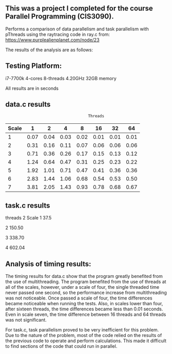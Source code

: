 ## This was a project I completed for the course Parallel Programming (CIS3090). 

Performs a comparison of data parallelism and task parallelism with pThreads using the raytracing code in ray.c from:
https://www.purplealienplanet.com/node/23

The results of the analysis are as follows:

## Testing Platform:
i7-7700k 4-cores 8-threads 4.20GHz 
32GB memory

All results are in seconds


## data.c results
                                        Threads
| Scale             | 1    | 2    | 4    | 8    | 16   | 32   | 64   |
|-------------------|------|------|------|------|------|------|------|
| 1                 | 0.07 | 0.04 | 0.03 | 0.02 | 0.01 | 0.01 | 0.01 |
| 2                 | 0.31 | 0.16 | 0.11 | 0.07 | 0.06 | 0.06 | 0.06 |
| 3                 | 0.71 | 0.36 | 0.26 | 0.17 | 0.15 | 0.13 | 0.12 |
| 4                 | 1.24 | 0.64 | 0.47 | 0.31 | 0.25 | 0.23 | 0.22 |
| 5                 | 1.92 | 1.01 | 0.71 | 0.47 | 0.41 | 0.36 | 0.36 |
| 6                 | 2.83 | 1.44 | 1.06 | 0.68 | 0.54 | 0.53 | 0.50 |
| 7                 | 3.81 | 2.05 | 1.43 | 0.93 | 0.78 | 0.68 | 0.67 |




## task.c results
   threads     2
Scale
  1           37.5

  2          150.50

  3          338.70

  4          602.04



## Analysis of timing results:
The timing results for data.c show that the program greatly benefited from the use of multithreading. 
The program benefited from the use of threads at all of the scales, however, under a scale of four, the 
single threaded time never passed one second, so the performance increase from multithreading was not 
noticeable. Once passed a scale of four, the time differences became noticeable when running the tests. 
Also, in scales lower than four, after sixteen threads, the time differences became less than 0.01 seconds. 
Even in scale seven, the time difference between 16 threads and 64 threads was not significant.

For task.c, task parallelism proved to be very inefficient for this problem. Due to the nature of the 
problem, most of the code relied on the results of the previous code to operate and perform calculations. 
This made it difficult to find sections of the code that could run in parallel.
